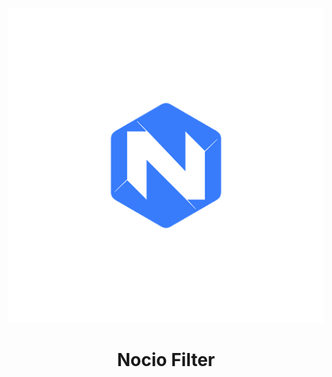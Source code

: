 <p align="center">
    <a href="https://bloomui.com" title="BloomUI.com">
        <img src="public/nocio.png" alt="Tokyo Free Black Typescript React Admin Dashboard">
    </a>
</p>
<h1 align="center">
    <b>Nocio Filter</b>
    <br>
</h1>
